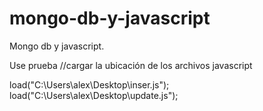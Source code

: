 # mongo-db-y-javascript

Mongo db y javascript.

Use prueba 
//cargar la ubicación de los archivos javascript

load("C:\\Users\\alex\\Desktop\\inser.js");
load("C:\\Users\\alex\\Desktop\\update.js");
